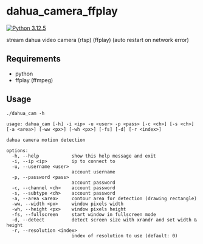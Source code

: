 # dahua_camera_ffplay
[![Python 3.12.5](https://img.shields.io/badge/Python-3.12.5-yellow.svg)](http://www.python.org/download/)

stream dahua video camera (rtsp) (ffplay) (auto restart on network error)

## Requirements
* python
* ffplay (ffmpeg)

## Usage
```
./dahua_cam -h
```
```
usage: dahua_cam [-h] -i <ip> -u <user> -p <pass> [-c <ch>] [-s <ch>] [-a <area>] [-ww <px>] [-wh <px>] [-fs] [-d] [-r <index>]

dahua camera motion detection

options:
  -h, --help            show this help message and exit
  -i, --ip <ip>         ip to connect to
  -u, --username <user>
                        account username
  -p, --password <pass>
                        account password
  -c, --channel <ch>    account password
  -s, --subtype <ch>    account password
  -a, --area <area>     contour area for detection (drawing rectangle)
  -ww, --width <px>     window pixels width
  -wh, --height <px>    window pixels height
  -fs, --fullscreen     start window in fullscreen mode
  -d, --detect          detect screen size with xrandr and set width & height
  -r, --resolution <index>
                        index of resolution to use (default: 0)
```
